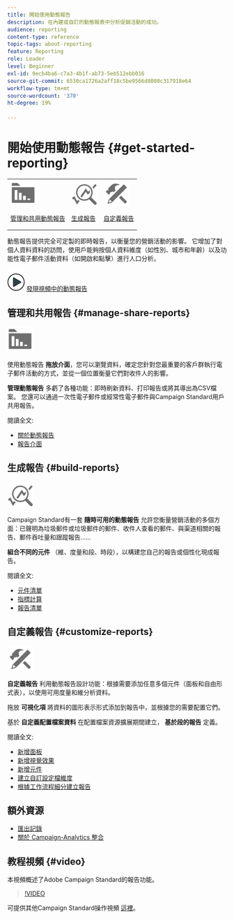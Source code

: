 ```yaml
---
title: 開始使用動態報告
description: 在內建或自訂的動態報表中分析促銷活動的成功。
audience: reporting
content-type: reference
topic-tags: about-reporting
feature: Reporting
role: Leader
level: Beginner
exl-id: 9ecb4ba6-c7a3-4b1f-ab73-5eb512ebb016
source-git-commit: 6530ca1726a2aff18c5be9566d8008c317918e64
workflow-type: tm+mt
source-wordcount: '370'
ht-degree: 19%

---
```


# 開始使用動態報告 {#get-started-reporting}

<table>
<tr>
<td><img src="assets/do-not-localize/icon_manage.svg" width="60px"><p><a href="#manage-share-reports">管理和共用動態報告</a></p></td>
<td><img src="assets/do-not-localize/icon_build.svg" width="60px"><p><a href="#build-reports">生成報告</a></p></td>
<td><img src="assets/do-not-localize/icon_customize.svg" width="60px"><p><a href="#customize-reports">自定義報告</a></p></td></tr>
</table>

動態報告提供完全可定製的即時報告，以衡量您的營銷活動的影響。 它增加了對個人資料資料的訪問，使用戶能夠按個人資料維度（如性別、城市和年齡）以及功能性電子郵件活動資料（如開啟和點擊）進行人口分析。

![](assets/do-not-localize/how-to-video.png) [發現視頻中的動態報告](#video)

## 管理和共用報告 {#manage-share-reports}

<img src="assets/do-not-localize/icon_manage.svg" width="60px">

使用動態報告 **拖放介面**，您可以瀏覽資料，確定您針對您最重要的客戶群執行電子郵件活動的方式，並從一個位置衡量它們對收件人的影響。

**管理動態報告** 多虧了各種功能：即時刷新資料、打印報告或將其導出為CSV檔案。 您還可以通過一次性電子郵件或經常性電子郵件與Campaign Standard用戶共用報告。

閱讀全文:

* [關於動態報告](../../reporting/using/about-dynamic-reports.md)
* [報告介面](../../reporting/using/reporting-interface.md)

## 生成報告 {#build-reports}

<img src="assets/do-not-localize/icon_build.svg" width="60px">

Campaign Standard有一套 **隨時可用的動態報告** 允許您衡量營銷活動的多個方面：已聲明為垃圾郵件或垃圾郵件的郵件、收件人查看的郵件、與渠道相關的報告、郵件吞吐量和跟蹤報告……

**組合不同的元件** （維、度量和段、時段），以構建您自己的報告或個性化現成報告。

閱讀全文:

* [元件清單](../../reporting/using/list-of-components-.md)
* [指標計算](../../reporting/using/indicator-calculation.md)
* [報告清單](../../reporting/using/defining-the-report-period.md)

## 自定義報告 {#customize-reports}

<img src="assets/do-not-localize/icon_customize.svg" width="60px">

**自定義報告** 利用動態報告設計功能：根據需要添加任意多個元件（面板和自由形式表），以使用可用度量和維分析資料。

拖放 **可視化項** 將資料的圖形表示形式添加到報告中，並根據您的需要配置它們。

基於 **自定義配置檔案資料** 在配置檔案資源擴展期間建立， **基於段的報告** 定義。

閱讀全文:

* [新增面板](../../reporting/using/adding-panels.md)
* [新增視覺效果](../../reporting/using/adding-visualizations.md)
* [新增元件](../../reporting/using/adding-components.md)
* [建立自訂設定檔維度](../../reporting/using/creating-a-custom-profile-dimension.md)
* [根據工作流程細分建立報告](../../reporting/using/creating-a-report-workflow-segment.md)

## 額外資源

* [匯出記錄](../../automating/using/exporting-logs.md)
* [關於 Campaign-Analytics 整合](../../integrating/using/about-campaign-analytics-integration.md)

## 教程視頻 {#video}

本視頻概述了Adobe Campaign Standard的報告功能。

>[!VIDEO](https://video.tv.adobe.com/v/23021?quality=12&captions=eng)

可提供其他Campaign Standard操作視頻 [這裡](https://experienceleague.adobe.com/docs/campaign-standard-learn/tutorials/overview.html?lang=zh-Hant)。
